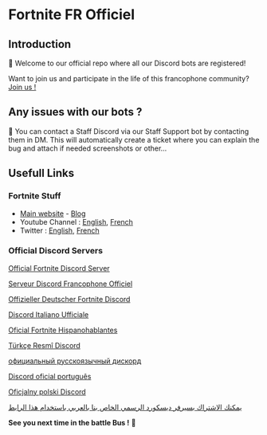 # Fortnite FR Officiel

## Introduction
:robot: Welcome to our official repo where all our Discord bots are registered!

Want to join us and participate in the life of this francophone community?
[Join us !](https://discord.gg/fortnitefrofficiel)

## Any issues with our bots ?
:ticket: You can contact a Staff Discord via our Staff Support bot by contacting them in DM.
This will automatically create a ticket where you can explain the bug and attach if needed screenshots or other...


## Usefull Links
### Fortnite Stuff
* [Main website](https://fortnite.com) - [Blog](https://fortnite.com/news)
* Youtube Channel : [English](https://www.youtube.com/c/Fortnite), [French](https://www.youtube.com/c/FortniteFR)
* Twitter : [English](https://twitter.com/Fortnite), [French](https://twitter.com/FortniteFR)

### Official Discord Servers

[Official Fortnite Discord Server](https://discord.gg/fortnite)

[Serveur Discord Francophone Officiel](http://epic.gm/discordfr)

[Offizieller Deutscher Fortnite Discord](http://epic.gm/discordde)

[Discord Italiano Ufficiale](http://epic.gm/discordit)

[Oficial Fortnite Hispanohablantes](http://epic.gm/discordes)

[Türkçe Resmî Discord](http://epic.gm/discordtr)

[официальный русскоязычный дискорд](http://epic.gm/discordru)

[Discord oficial português](http://epic.gm/discordpt)

[Oficjalny polski Discord](http://epic.gm/fortnitepl)

[يمكنك الاشتراك بسيرفر ديسكورد الرسمي الخاص بنا بالعربي باستخدام هذا الرابط](https://epic.gm/fortniteme)



**See you next time in the battle Bus !** :bus:
